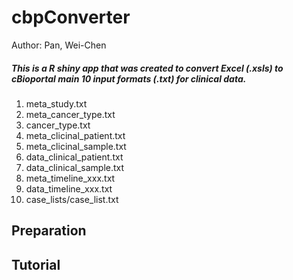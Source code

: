 # cbpConverter

Author: Pan, Wei-Chen

##### This is a R shiny app that was created to convert Excel (.xsls) to cBioportal main 10 input formats (.txt) for clinical data.
1. meta_study.txt
2. meta_cancer_type.txt               
3. cancer_type.txt                    
4. meta_clicinal_patient.txt          
5. meta_clicinal_sample.txt
6. data_clinical_patient.txt
7. data_clinical_sample.txt
8. meta_timeline_xxx.txt
9. data_timeline_xxx.txt
10. case_lists/case_list.txt


## Preparation
## Tutorial
